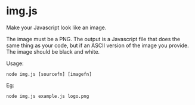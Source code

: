 img.js
======

Make your Javascript look like an image.

The image must be a PNG. The output is a Javascript file that does the same thing as your code, but if an ASCII version of the image you provide. The image should be black and white.

Usage:

    node img.js [sourcefn] [imagefn]

Eg:

    node img.js example.js logo.png
